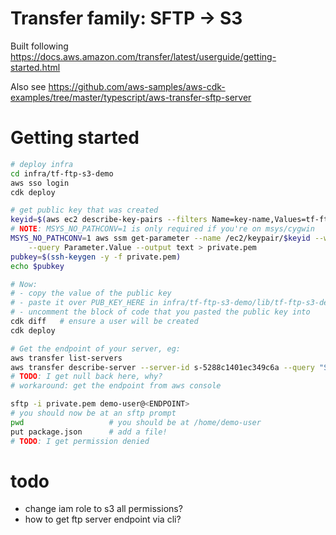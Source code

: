 # Transfer family: SFTP -> S3

Built following https://docs.aws.amazon.com/transfer/latest/userguide/getting-started.html

Also see https://github.com/aws-samples/aws-cdk-examples/tree/master/typescript/aws-transfer-sftp-server

# Getting started
```sh
# deploy infra
cd infra/tf-ftp-s3-demo
aws sso login
cdk deploy

# get public key that was created
keyid=$(aws ec2 describe-key-pairs --filters Name=key-name,Values=tf-ftp-user --query KeyPairs[*].KeyPairId --output text)
# NOTE: MSYS_NO_PATHCONV=1 is only required if you're on msys/cygwin
MSYS_NO_PATHCONV=1 aws ssm get-parameter --name /ec2/keypair/$keyid --with-decryption \
    --query Parameter.Value --output text > private.pem
pubkey=$(ssh-keygen -y -f private.pem)
echo $pubkey

# Now:
# - copy the value of the public key
# - paste it over PUB_KEY_HERE in infra/tf-ftp-s3-demo/lib/tf-ftp-s3-demo-stack.ts
# - uncomment the block of code that you pasted the public key into
cdk diff   # ensure a user will be created
cdk deploy

# Get the endpoint of your server, eg:
aws transfer list-servers
aws transfer describe-server --server-id s-5288c1401ec349c6a --query "Server.EndpointDetails.Address"
# TODO: I get null back here, why?
# workaround: get the endpoint from aws console

sftp -i private.pem demo-user@<ENDPOINT>
# you should now be at an sftp prompt
pwd                   # you should be at /home/demo-user
put package.json      # add a file!
# TODO: I get permission denied
```

# todo
- change iam role to s3 all permissions?
- how to get ftp server endpoint via cli?
